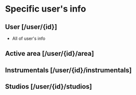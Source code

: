 # Specific user's info

## User [/user/{id}]

- All of user's info

## Active area [/user/{id}/area]

## Instrumentals [/user/{id}/instrumentals]

## Studios [/user/{id}/studios]


